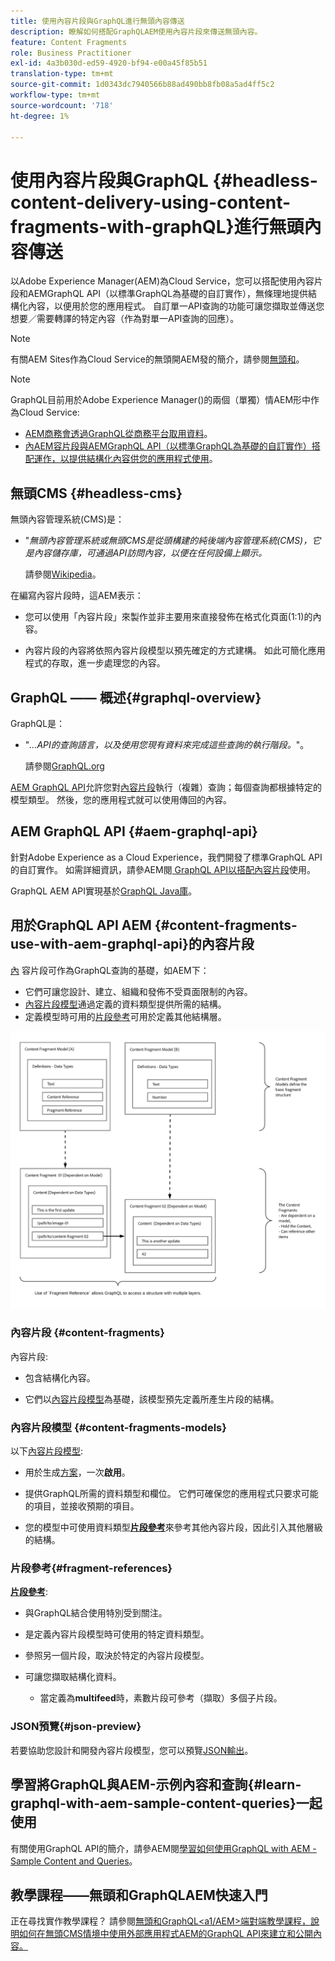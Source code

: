 ```yaml
---
title: 使用內容片段與GraphQL進行無頭內容傳送
description: 瞭解如何搭配GraphQLAEM使用內容片段來傳送無頭內容。
feature: Content Fragments
role: Business Practitioner
exl-id: 4a3b030d-ed59-4920-bf94-e00a45f85b51
translation-type: tm+mt
source-git-commit: 1d0343dc7940566b88ad490bb8fb08a5ad4ff5c2
workflow-type: tm+mt
source-wordcount: '718'
ht-degree: 1%

---
```


# 使用內容片段與GraphQL {#headless-content-delivery-using-content-fragments-with-graphQL}進行無頭內容傳送

以Adobe Experience Manager(AEM)為Cloud Service，您可以搭配使用內容片段和AEMGraphQL API（以標準GraphQL為基礎的自訂實作），無條理地提供結構化內容，以便用於您的應用程式。 自訂單一API查詢的功能可讓您擷取並傳送您想要／需要轉譯的特定內容（作為對單一API查詢的回應）。

>[!NOTE]
>
>有關AEM Sites作為Cloud Service的無頭開AEM發的簡介，請參閱[無頭和](/help/implementing/developing/headless/introduction.md)。

>[!NOTE]
>
>GraphQL目前用於Adobe Experience Manager()的兩個（單獨）情AEM形中作為Cloud Service:
>
>* [AEM商務會透過GraphQL從商務平台取用資料](/help/commerce-cloud/integrating/magento.md)。
>* [內AEM容片段與AEMGraphQL API（以標準GraphQL為基礎的自訂實作）搭配運作，以提供結構化內容供您的應用程式使用](/help/assets/content-fragments/graphql-api-content-fragments.md)。


## 無頭CMS {#headless-cms}

無頭內容管理系統(CMS)是：

* &quot;*無頭內容管理系統或無頭CMS是從頭構建的純後端內容管理系統(CMS)，它是內容儲存庫，可通過API訪問內容，以便在任何設備上顯示。*

   請參閱[Wikipedia](https://en.wikipedia.org/wiki/Headless_content_management_system)。

在編寫內容片段時，這AEM表示：

* 您可以使用「內容片段」來製作並非主要用來直接發佈在格式化頁面(1:1)的內容。

* 內容片段的內容將依照內容片段模型以預先確定的方式建構。 如此可簡化應用程式的存取，進一步處理您的內容。

## GraphQL —— 概述{#graphql-overview}

GraphQL是：

* &quot;*...API的查詢語言，以及使用您現有資料來完成這些查詢的執行階段。*&quot;。

   請參閱[GraphQL.org](https://graphql.org)

[AEM GraphQL API](#aem-graphql-api)允許您對[內容片段](/help/assets/content-fragments/content-fragments.md)執行（複雜）查詢；每個查詢都根據特定的模型類型。 然後，您的應用程式就可以使用傳回的內容。

## AEM GraphQL API {#aem-graphql-api}

針對Adobe Experience as a Cloud Experience，我們開發了標準GraphQL API的自訂實作。 如需詳細資訊，請參AEM閱[ GraphQL API以搭配內容片段](/help/assets/content-fragments/graphql-api-content-fragments.md)使用。

GraphQL AEM API實現基於[GraphQL Java庫](https://graphql.org/code/#java)。

## 用於GraphQL API AEM {#content-fragments-use-with-aem-graphql-api}的內容片段

[內](#content-fragments) 容片段可作為GraphQL查詢的基礎，如AEM下：

* 它們可讓您設計、建立、組織和發佈不受頁面限制的內容。
* [內容片段模型](#content-fragments-models)通過定義的資料類型提供所需的結構。
* 定義模型時可用的[片段參考](#fragment-references)可用於定義其他結構層。

![用於GraphQL的內容片](assets/cfm-nested-01.png "段用於GraphQL的內容片段")

### 內容片段 {#content-fragments}

內容片段:

* 包含結構化內容。

* 它們以[內容片段模型](#content-fragments-models)為基礎，該模型預先定義所產生片段的結構。

### 內容片段模型 {#content-fragments-models}

以下[內容片段模型](/help/assets/content-fragments/content-fragments-models.md):

* 用於生成[方案](https://graphql.org/learn/schema/)，一次&#x200B;**啟用**。

* 提供GraphQL所需的資料類型和欄位。 它們可確保您的應用程式只要求可能的項目，並接收預期的項目。

* 您的模型中可使用資料類型&#x200B;**[片段參考](#fragment-references)**&#x200B;來參考其他內容片段，因此引入其他層級的結構。

### 片段參考{#fragment-references}

**[片段參考](/help/assets/content-fragments/content-fragments-models.md#fragment-reference-nested-fragments)**:

* 與GraphQL結合使用特別受到關注。

* 是定義內容片段模型時可使用的特定資料類型。

* 參照另一個片段，取決於特定的內容片段模型。

* 可讓您擷取結構化資料。

   * 當定義為&#x200B;**multifeed**&#x200B;時，素數片段可參考（擷取）多個子片段。

### JSON預覽{#json-preview}

若要協助您設計和開發內容片段模型，您可以預覽[JSON輸出](/help/assets/content-fragments/content-fragments-json-preview.md)。

## 學習將GraphQL與AEM-示例內容和查詢{#learn-graphql-with-aem-sample-content-queries}一起使用

有關使用GraphQL API的簡介，請參AEM閱[學習如何使用GraphQL with AEM - Sample Content and Queries](/help/assets/content-fragments/content-fragments-graphql-samples.md)。

## 教學課程——無頭和GraphQLAEM快速入門

正在尋找實作教學課程？ 請參閱[無頭和GraphQL&lt;a1/AEM>端對端教學課程，說明如何在無頭CMS情境中使用外部應用程式AEM的GraphQL API來建立和公開內容。](https://experienceleague.adobe.com/docs/experience-manager-learn/getting-started-with-aem-headless/graphql/overview.html)
